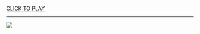 
<a href="https://premium76.site?title=galaga_arcade_game_unblocked&ref=13M">CLICK TO PLAY</a></h3>
<hr>

<a href="https://premium76.site?title=galaga_arcade_game_unblocked&ref=13M"><img src="https://clearcache.store/games.png"></a>



